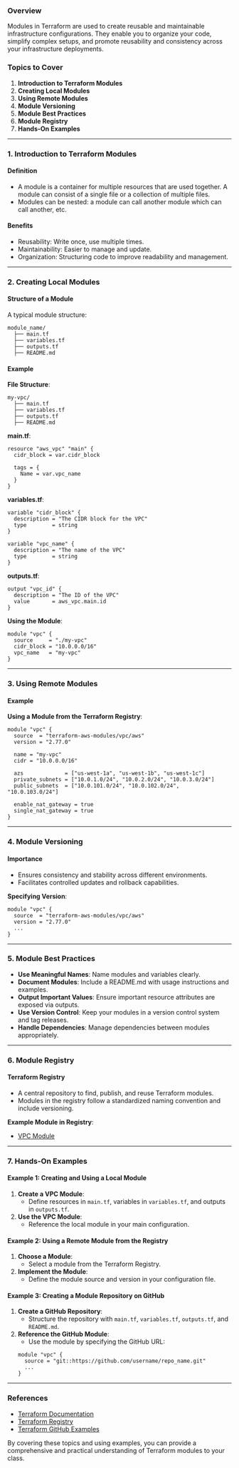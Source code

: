 ### Overview

Modules in Terraform are used to create reusable and maintainable infrastructure configurations. They enable you to organize your code, simplify complex setups, and promote reusability and consistency across your infrastructure deployments.

### Topics to Cover

1. **Introduction to Terraform Modules**
2. **Creating Local Modules**
3. **Using Remote Modules**
4. **Module Versioning**
5. **Module Best Practices**
6. **Module Registry**
7. **Hands-On Examples**

---

### 1. Introduction to Terraform Modules

#### Definition
- A module is a container for multiple resources that are used together. A module can consist of a single file or a collection of multiple files.
- Modules can be nested: a module can call another module which can call another, etc.

#### Benefits
- Reusability: Write once, use multiple times.
- Maintainability: Easier to manage and update.
- Organization: Structuring code to improve readability and management.

---

### 2. Creating Local Modules

#### Structure of a Module
A typical module structure:
```
module_name/
  ├── main.tf
  ├── variables.tf
  ├── outputs.tf
  ├── README.md
```

#### Example

**File Structure**:
```
my-vpc/
  ├── main.tf
  ├── variables.tf
  ├── outputs.tf
  ├── README.md
```

**main.tf**:
```hcl
resource "aws_vpc" "main" {
  cidr_block = var.cidr_block

  tags = {
    Name = var.vpc_name
  }
}
```

**variables.tf**:
```hcl
variable "cidr_block" {
  description = "The CIDR block for the VPC"
  type        = string
}

variable "vpc_name" {
  description = "The name of the VPC"
  type        = string
}
```

**outputs.tf**:
```hcl
output "vpc_id" {
  description = "The ID of the VPC"
  value       = aws_vpc.main.id
}
```

**Using the Module**:
```hcl
module "vpc" {
  source     = "./my-vpc"
  cidr_block = "10.0.0.0/16"
  vpc_name   = "my-vpc"
}
```

---

### 3. Using Remote Modules

#### Example

**Using a Module from the Terraform Registry**:
```hcl
module "vpc" {
  source  = "terraform-aws-modules/vpc/aws"
  version = "2.77.0"

  name = "my-vpc"
  cidr = "10.0.0.0/16"

  azs             = ["us-west-1a", "us-west-1b", "us-west-1c"]
  private_subnets = ["10.0.1.0/24", "10.0.2.0/24", "10.0.3.0/24"]
  public_subnets  = ["10.0.101.0/24", "10.0.102.0/24", "10.0.103.0/24"]

  enable_nat_gateway = true
  single_nat_gateway = true
}
```

---

### 4. Module Versioning

#### Importance
- Ensures consistency and stability across different environments.
- Facilitates controlled updates and rollback capabilities.

**Specifying Version**:
```hcl
module "vpc" {
  source  = "terraform-aws-modules/vpc/aws"
  version = "2.77.0"
  ...
}
```

---

### 5. Module Best Practices

- **Use Meaningful Names**: Name modules and variables clearly.
- **Document Modules**: Include a README.md with usage instructions and examples.
- **Output Important Values**: Ensure important resource attributes are exposed via outputs.
- **Use Version Control**: Keep your modules in a version control system and tag releases.
- **Handle Dependencies**: Manage dependencies between modules appropriately.

---

### 6. Module Registry

#### Terraform Registry
- A central repository to find, publish, and reuse Terraform modules.
- Modules in the registry follow a standardized naming convention and include versioning.

**Example Module in Registry**:
- [VPC Module](https://registry.terraform.io/modules/terraform-aws-modules/vpc/aws/latest)

---

### 7. Hands-On Examples

#### Example 1: Creating and Using a Local Module

1. **Create a VPC Module**:
    - Define resources in `main.tf`, variables in `variables.tf`, and outputs in `outputs.tf`.
2. **Use the VPC Module**:
    - Reference the local module in your main configuration.

#### Example 2: Using a Remote Module from the Registry

1. **Choose a Module**:
    - Select a module from the Terraform Registry.
2. **Implement the Module**:
    - Define the module source and version in your configuration file.

#### Example 3: Creating a Module Repository on GitHub

1. **Create a GitHub Repository**:
    - Structure the repository with `main.tf`, `variables.tf`, `outputs.tf`, and `README.md`.
2. **Reference the GitHub Module**:
    - Use the module by specifying the GitHub URL:
    ```hcl
    module "vpc" {
      source = "git::https://github.com/username/repo_name.git"
      ...
    }
    ```

---


### References
- [Terraform Documentation](https://www.terraform.io/docs)
- [Terraform Registry](https://registry.terraform.io)
- [Terraform GitHub Examples](https://github.com/terraform-providers)

By covering these topics and using examples, you can provide a comprehensive and practical understanding of Terraform modules to your class.
